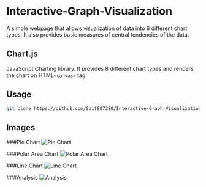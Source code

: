 # Interactive-Graph-Visualization
A simple webpage that allows visualization of data into 6 different chart types. It also provides basic measures of central tendencies of the data.

## Chart.js
JavaScript Charting library. It provides 8 different chart types and renders the chart on HTML`<canvas>` tag.
  
## Usage
```bash
git clone https://github.com/Saif807380/Interactive-Graph-Visualization
```
## Images
###Pie Chart
![Pie Chart](https://github.com/Saif807380/Interactive-Graph-Visualization/blob/master/images/Picture1.png)

###Polar Area Chart
![Polar Area Chart](https://github.com/Saif807380/Interactive-Graph-Visualization/blob/master/images/Picture4.png)

###Line Chart
![Line Chart](https://github.com/Saif807380/Interactive-Graph-Visualization/blob/master/images/Picture5.png)

###Analysis
![Analysis](https://github.com/Saif807380/Interactive-Graph-Visualization/blob/master/images/Picture6.png)
